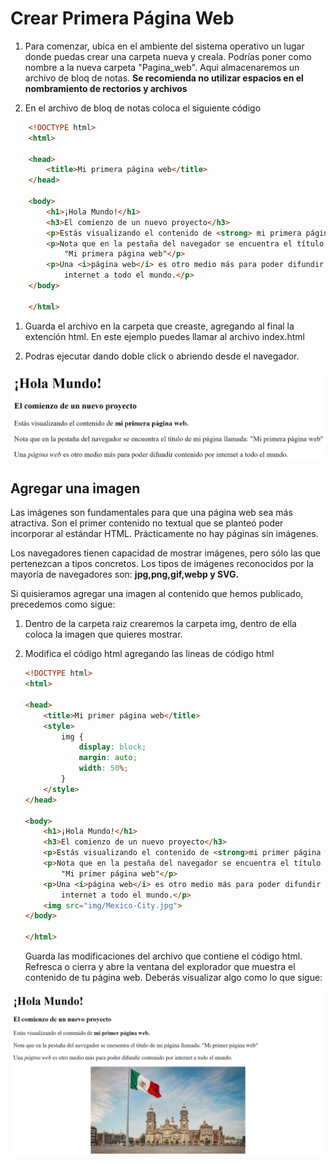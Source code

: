 # Crear Primera Página Web
1. Para comenzar, ubica en el ambiente del sistema operativo un lugar donde puedas crear una carpeta nueva y creala. Podrías poner como nombre a la nueva carpeta "Pagina_web". Aqui almacenaremos un archivo de bloq de notas.
    __Se recomienda no utilizar espacios en el nombramiento de rectorios y archivos__

1. En el archivo de bloq de notas coloca el siguiente código
    

```html
    <!DOCTYPE html>
    <html>

    <head>
        <title>Mi primera página web</title>
    </head>

    <body>
        <h1>¡Hola Mundo!</h1>
        <h3>El comienzo de un nuevo proyecto</h3>
        <p>Estás visualizando el contenido de <strong> mi primera página web.</strong></p>
        <p>Nota que en la pestaña del navegador se encuentra el título de mi página llamada:
            "Mi primera página web"</p>
        <p>Una <i>página web</i> es otro medio más para poder difundir contenido por
            internet a todo el mundo.</p>
    </body>

    </html>
```

1. Guarda el archivo en la carpeta que creaste, agregando al final la extención html. En este ejemplo puedes llamar al archivo index.html

1. Podras ejecutar dando doble click o abriendo desde el navegador.

![Hola_mundo](img/holaMundo.png "Resultado")

## Agregar una imagen
Las imágenes son fundamentales para que una página web sea más atractiva. Son el primer contenido no textual que se planteó poder incorporar al estándar HTML. Prácticamente no hay páginas sin imágenes.

Los navegadores tienen capacidad de mostrar imágenes, pero sólo las que pertenezcan a tipos concretos. Los tipos de imágenes reconocidos por la mayoría de navegadores son: __jpg,png,gif,webp y SVG.__

Si quisieramos agregar una imagen al contenido que hemos publicado, precedemos como sigue:

1. Dentro de la carpeta raiz crearemos la carpeta img, dentro de ella coloca la imagen que quieres mostrar.

1. Modifica el código html agregando las lineas de código html

    ```html
    <!DOCTYPE html>
    <html>

    <head>
        <title>Mi primer página web</title>
        <style>
            img {
                display: block;
                margin: auto;
                width: 50%;
            }
        </style>
    </head>

    <body>
        <h1>¡Hola Mundo!</h1>
        <h3>El comienzo de un nuevo proyecto</h3>
        <p>Estás visualizando el contenido de <strong>mi primer página web.</strong></p>
        <p>Nota que en la pestaña del navegador se encuentra el título de mi página llamada:
            "Mi primer página web"</p>
        <p>Una <i>página web</i> es otro medio más para poder difundir contenido por
            internet a todo el mundo.</p>
        <img src="img/Mexico-City.jpg">
    </body>

    </html>
    ```

    Guarda las modificaciones del archivo que contiene el código html. Refresca o cierra y
    abre la ventana del explorador que muestra el contenido de tu página web. Deberás
    visualizar algo como lo que sigue:
    
![imagen](img/holaMundo2.png "Resultado con imagen")

